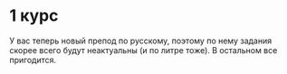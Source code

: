 # 1 курс
У вас теперь новый препод по русскому, поэтому по нему задания скорее всего будут неактуальны (и по литре тоже).
В остальном все пригодится.
